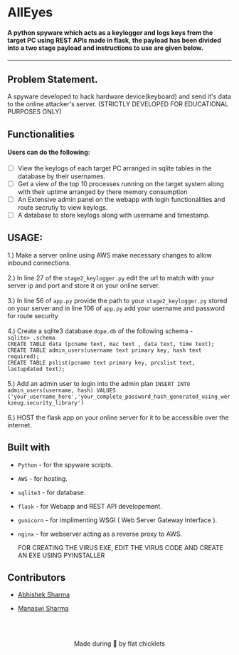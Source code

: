
<p align="left">
	<h1 align="left"> AllEyes </h2>
	<h4 align="left"> A python spyware which acts as a keylogger and logs keys from the target PC using REST APIs made in flask,
  the payload has been divided into a two stage payload and instructions to use are given below.<h4>
</p>

---
## Problem Statement. 
A spyware developed to hack hardware device(keyboard) and send it's data to the online attacker's server.
  (STRICTLY DEVELOPED FOR EDUCATIONAL PURPOSES ONLY)

## Functionalities
#### Users can do the following:
- [ ] View the keylogs of each target PC arranged in sqlite tables in the database by their usernames.
- [ ] Get a view of the top 10 processes running on the target system along with their uptime arranged by there memory consumption 
- [ ] An Extensive admin panel on the webapp with login functionalities and route secrutiy to view keylogs. 
- [ ] A database to store keylogs along with username and timestamp. 

## USAGE:
1.) Make a server online using AWS make necessary changes to allow inbound connections.<br>
<br>
2.) In line 27 of the `stage2_keylogger.py` edit the url to match with your server ip and port and store it on your online server.<br>
<br>
3.) In line 56 of `app.py` provide the path to your `stage2_keylogger.py` stored on your server and in line 106 of `app.py` add your username and password for route security<br>
<br>
4.) Create a sqlite3 database `dope.db` of the following schema - <br>
`sqlite> .schema`<br>
`CREATE TABLE data (pcname text, mac text , data text, time text);`<br>
`CREATE TABLE admin_users(username text primary key, hash text required);`<br>
`CREATE TABLE pslist(pcname text primary key, prcslist text, lastupdated text);`<br>
<br>
5.) Add an admin user to login into the admin plan `INSERT INTO admin_users(username, hash) VALUES ('your_username_here','your_complete_password_hash_generated_using_werkzeug.security_library')` <br>
<br>
6.) HOST the flask app on your online server for it to be accessible over the internet.<br>


## Built with
- `Python` - for the spyware scripts. 
- `AWS` - for hosting.
- `sqlite3` - for database.
- `flask` - for Webapp and REST API developement.
- `gunicorn` - for implimenting WSGI ( Web Server Gateway Interface ).
- `nginx` - for webserver acting as a reverse proxy to AWS.

  FOR CREATING THE VIRUS EXE, EDIT THE VIRUS CODE AND CREATE AN EXE USING PYINSTALLER 
## Contributors
* [Abhishek Sharma](https://github.com/anonymous300502)

* [Manaswi Sharma](https://github.com/manaswii)

<br>
<br>
<p align="center">
	Made during 🌙 by flat chicklets
</p>
